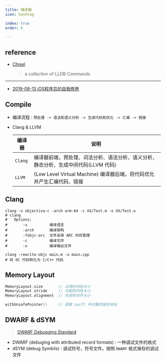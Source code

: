 ```yaml
---
title: 编译器
icon: hashtag

index: true
order: 6

---
```


## reference

- [Chisel](https://github.com/facebook/chisel) 
    > a collection of LLDB Commands

------

- [2019-08-13 iOS程序员的自我修养](https://juejin.cn/post/6844903912143585288)

## Compile

- 编译流程 : `预处理 -> 语法和语义分析 -> 生成代码和优化 -> 汇编 -> 链接`

- Clang & LLVM

    | 编译器 | 说明
    | --- | ---
    | `Clang`   | 编译器前端，预处理、词法分析、语法分析、语义分析、静态分析、生成中间代码(LLVM 代码)
    | `LLVM`    | (Low Level Virtual Machine) 编译器后端，将代码优化并产生汇编代码、链接


## Clang

```shell
clang -x objective-c -arch arm-64 -c XX/Test.m -o XX/Test.o
# clang
#   Options:
#       -x          编译语言
#       -arch       编译架构
#       -fobjc-arc  文件采用 ARC 内存管理
#       -c          编译文件
#       -o          编译输出文件

clang -rewrite-objc main.m -o main.cpp
# 将 OC 代码转化为 C/C++ 代码
```

## Memory Layout

```swift
MemoryLayout.size       // 占用的内存大小
MemoryLayout.stride     // 分配的内存大小
MemoryLayout.alignment  // 内存的对齐大小

withUnsafePointer()     // 获取 swift 中对象的指针地址
```

## DWARF & dSYM
> [DWARF Debugging Standard](https://dwarfstd.org)

- DWARF (debuging with attributed record formats) : 一种调试文件的格式
- dSYM (debug Symbils) : 调试符号，符号文件。按照 `DWARF` 格式保存的调试文件